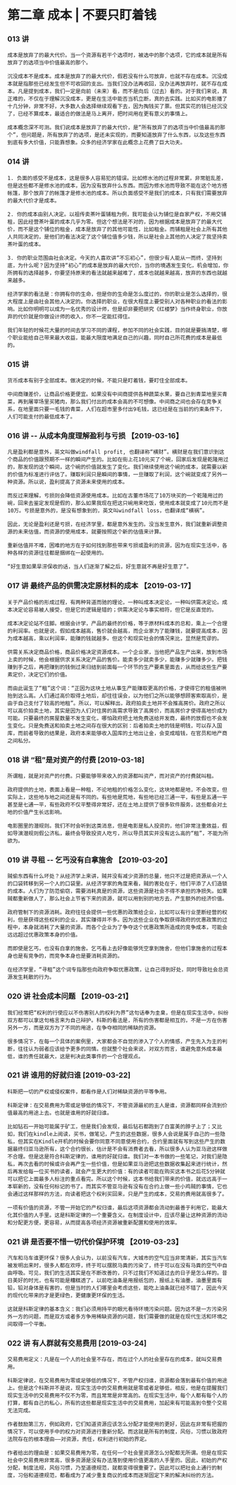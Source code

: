 # 第二章 成本 | 不要只盯着钱

### 013 讲

`成本是放弃了的最大代价。当一个资源有若干个选项时，被选中的那个选项，它的成本就是所有放弃了的选项当中价值最高的那个。`

`沉没成本不是成本。成本是放弃了的最大代价，假若没有什么可放弃，也就不存在成本。沉没成本就是指那些已经发生但不可收回的支出。当我们没办法再收回，没办法再放弃时，就不存在成本。凡是提到成本，我们一定是向前（未来）看，而不是向后（过去）看的。对于我们来说，真正难的，不仅在于理解沉没成本，更是在生活中能否当机立断，真的去实践。比如买的电影播了十几分钟，非常不好，大多数人会选择继续观看下去，因为掏钱买了票。但其实花的钱已经沉没了，已经不算成本，最适合的做法是马上离开，把时间用在更有意义的事情上。`

`成本概念深不可测。我们说成本是放弃了的最大代价，是“所有放弃了的选项当中价值最高的那个”，但问题是，所有放弃了的选项，是还未实现的，而要知道放弃了什么东西，以及这些东西到底有多大价值，只能靠想象。众多的经济学家在此概念上花费了巨大功夫。`

### 014 讲

`1. 负面的感受不是成本，这是很多人容易犯的错误。比如修水池的过程非常累，非常脏乱差，但是这些都不是修水池的成本，因为没有放弃什么东西。而因为修水池而导致不能在这个地方搭帐篷，那个放弃了的帐篷才是修水池的成本。所以负面感受不是我们的成本，只有我们需要放弃的最大代价才是成本。`

`2. 你的成本由别人决定。以祖传卖茶叶蛋铺租为例，我可能会认为铺位是自家产权，不用交铺租，因此经营茶叶蛋的成本几乎为零。但这个想法是不对的，因为根据成本是放弃了的最大代价，而不是这个铺位的租金，成本是放弃了的其他可能性，比如租金。而铺租是社会上所有其他人共同决定的，是他们的看法决定了这个铺位值多少钱，所以是社会上其他的人决定了我坚持卖茶叶蛋的成本。`

`3. 你的职业范围由社会决定。今天的人喜欢讲“不忘初心”，但很少有人能从一而终，坚持到底，为什么呢？因为坚持“初心”的成本是放弃的最大代价，当你的境遇发生变化，机会增加，你所拥有的选择越多，你要坚持原来的看法就越来越难了，成本也就越来越高，放弃的东西也就越来越多。`

`经济学家的看法是：你拥有你的生命，但是你的生命是怎么度过的，你的职业是怎么选择的，很大程度上是由社会其他人决定的。你选择的职业，在很大程度上要受别人对各种职业的看法的影响。比如你明明可以成为一名优秀的设计师，但是却非要把研究《红楼梦》当作终身职业，你放弃的代价就是你做设计师的收入，你不一定能扛得住。`

`我们年轻的时候花大量的时间去学习不同的课程，参加不同的社会实践，目的就是要搞清楚，哪个职业能给自己带来最大收益，能最大限度地满足自己的兴趣，同时自己所花费的成本是最低的。`

### 015 讲

`货币成本有别于全部成本。做决定的时候，不能只是盯着钱，要盯住全部成本。`

`中间商赚差价，让商品价格更便宜。如果没有中间商提供各种蔬菜水果，要自己到青菜地里买青菜，再到屠宰场里买猪肉，那么我们付出的成本会高的不可想像。中间商之间也会存在竞争关系，在地里面只要一毛钱的青菜，人们在超市里多付出9毛钱，这已经是在当前的约束条件下，人们可能支付的最低成本了。`

### 016 讲 -- 从成本角度理解盈利与亏损 【2019-03-16】

`凡是盈利都是意外，英文叫做windfall profit, 也翻译称“横财”。横财是在我们意识到这个商品的价值跟预期不一样的瞬间产生的。比如在街上花10元买了个碗，回家后发现是乾隆用过的，那发现的这个瞬间，这个碗的价值就发生了变化。我们继续使用这个碗的成本，就需要以新的价值为标准进行评估了。赚取利润只是瞬间的事情，一旦赚取了利润，这个碗就变成了另外一种资源。所以说，盈利提高了资源未来使用的成本。`

`而反过来理解，亏损则会降低资源使用成本。比如在古董市场花了10万块买的一个乾隆用过的碗，回来去鉴定发现是假的，那么如果我现在把这只碗用来吃饭，使用成本就变成了10元而不是10万。亏损是意外的，是没有想象到的，英文叫windfall loss，也翻译成“横祸”。`

`因此，无论是盈利还是亏损，在经济学里，都是意外发生的。没当发生意外，我们就重新调整资源的未来估值，而资源的使用成本，就要按照这个新的估值来计算。`

`重新估值并不难，困难的地方在于如何找到那些带来亏损或盈利的资源，因为在现实生活中，各种各样的资源往往都是捆绑在一起使用的。`

`“好生意如果旱涝保收的话，当人们逐渐了解之后，好生意就不再是好生意了”。`

### 017 讲 最终产品的供需决定原材料的成本 【2019-03-17】

`关于产品价格的形成过程，有两种背道而驰的理论，一种叫成本决定论，一种叫供需决定论。成本决定论容易被人接受，但是它的逻辑是错的；供需决定论与事实相符，但它是反直觉的。`

`成本决定论站不住脚。根据会计学，产品的最终的价格，等于原材料成本的总和，乘上一个合理的利润率。也就是说，假如成本越高，售价就会越高，而企业家为了能赚钱，就要提高成本，因为成本越高，乘以利润率，能赚的钱就越多。但这个和现实社会的情况来比，显然是荒谬的。`

`供需关系决定商品价格，商品价格决定资源成本。一个企业家，当他把产品生产出来，放到市场上卖的时候，他会根据供求关系决定产品的售价。能卖多少就卖多少，能赚多少就赚多少。把钱赚到手之后，再把赚到的钱倒过来归结到前面每一个环节的生产要素里面去，从而给这些生产要素定价，决定它们的价值。`

`而由此诞生了“租”这个词：“正因为这块土地从事生产能赚取更高的价格，才使得它的租值被哄抬到这么高。人们通过高价取得土地后，却往往误会，以为他们之所以能够想顾客索取高价，是由于自己支付了较高的地租”。所以，可以解释出，政府拍卖土地并不会推高房价。政府之所以可以高价拍卖土地，其实是因为人们对住房的高需求导致了高房价，而高房价才使得高地价成为可能。只要最终的房屋数量不发生变化，哪怕政府把土地免费送给开发商，最终的放假也不会发生变化。只是免费送和拍卖土地之间存在很大的区别：后者拍卖土地的钱是明钱，可以存入国库，而前者导致的结果是，政府本来能够收入国库的土地出让金，会变成暗钱，在官员和地产商之间私分。`

### 018 讲 “租”是对资产的付费 [2019-03-18]

`所谓租，就是对资产的付费。只要能够带来收入的资源都叫资产，而对资产的付费就叫租。`

`政府提供的土地，表面上看是一种租，不论地租的价格怎么变化，这块地都是地，不会改变。但实际上，这些地与地之间还是有不同的。有些地是荒地，有些地已经三通一平，有些是五通一平甚至是七通一平，有些政府不仅平整得非常好，还在土地上提供了很多软件服务，这些都会对土地的价值产生长远影响。`

`电影圈里的潜规则。我们不时会听到这类消息，但是电影是私人投资的，他们非常注重效益，假如导演潜规则假公济私，最终会导致投资人吃亏，所以导员其实并没有这么高的“租”，不能为所欲为。`

### 019 讲 寻租 -- 乞丐没有白拿施舍 【2019-03-20】

`贼偷东西有什么坏处？从经济学上来讲，贼并没有减少资源的总量，他只不过是把资源从一个人的口袋转移到另一个人的口袋里。从经济学家的角度来看，贼的害处在于，他们平添了人们造锁的成本。人们为了防范偷窃，需要消耗真是的资源，这些资源是社会不得不承担的净损失。如果贼都重新做人了，那么社会上节省下来的资源，就可以用到别的地方去，产生额外的经济价值。`

`政府管制下的资源消耗。政府往往会提供一些优惠的政策给企业，比如可以有行业垄断经营的权利，但是获得这些权利的企业，其实赚得并不多。因为这些企业在争取获得政府的优惠政策的过程中，本身就消耗了大量的资源。而各个企业为了争夺这个优惠政策所造成的竞争成本，可能会远远超过优惠政策本身的价值。`

`而即使是乞丐，也没有白拿的施舍。乞丐看上去好像能够凭空拿到施舍，但他们拿施舍的过程本身也是有竞争的，而竞争本身也是要消耗资源的。`

`在经济学里，“寻租”这个词专指那些向政府争取优惠政策，让自己得到好处，同时导致社会总资源发生耗散的行为。`

### 020 讲 社会成本问题 【2019-03-21】

`我们经常把“权利的行使应以不伤害别人的权利为界”这句话奉为圭臬，但是在现实生活中，纠纷双方都可以拿这句格言来为自己辩护。科斯的看法是，所有的伤害都是相互的，不是一方在伤害另外一方，而是双方为了不同的用途，在争夺相同的稀缺的资源。`

`很多情况下，在每一个具体的案例里，大家都会不自觉的渗入了个人的情感，产生先入为主的判断，往往认为弱者应该给予更多的同情。但就整个社会来说，对双方而言，谁避免意外成本最低，谁的责任就最大，这是判决此类事件的一个合理观点。`

### 021 讲 谁用的好就归谁 [2019-03-22]

`科斯把一切的产权或侵权案件，都看作是人们对稀缺资源的平等争用。`

`科斯定律：在交易费用为零或足够低的情况下，不管资源最初的主人是谁，资源都同样会流到价值最高的用途上去。也就是谁用的好就归谁。`

`比如钻石一开始可能属于矿工，但是我们会发现，最后钻石都跑到了白富美的脖子上了；又比如，我们在kindle上阅读，买书，做笔记，产生的这些数据，很多人会说是属于自己的一些隐私，但其实在Kindle开机的时候会要你同意不同意使用合约，合约里面就有写到这些产生的数据最终归亚马逊所有，这个合约很长，估计是不会有消费者去看，所以很多人认为亚马逊这样做不合理。但是这是符合科斯定律的，谁用的好就归谁。我们对一本书做的一些笔记，对我们是隐私，再次去看的时候或许会再产生一些价值，但是如果亚马逊把这些数据收集起来进行统计，然后再发给每一位买书的读者，就会产生更大的价值：有的读者可能在购买这本书之后花5分钟就可以把它上面最多人标注的重点看完。所以这个时候，这本书给我们带来的价值，就远远高于一本崭新的，没有任何标记的书了。而其实不管亚马逊有没有在合约上做一些小鸡贼的事情，它也会通过这样那样的方法，向读者把这个权利买回来，只是产生的成本，交易的费用就高很多了。`

`一项有价值的资源，不管一开始它的产权归谁，最后这项资源都会流动到最善于利用它，能最大化其价值的人手里。这是科斯定律的一个重要含义。在制度设计中，应该尽量让这种资源的流动和分配更方便，更容易，从而提高各项经济资源被重新配置和使用的效率。`

### 021 讲 是否要不惜一切代价保护环境 【2019-03-23】

`汽车和马车谁更环保？很多人会认为，以前没有汽车，大城市的空气应当非常清新，其实当汽车被发明出来时，很多人都在欢呼，终于可以摆脱马粪的污染了，终于可以在没有马粪的空气中自由呼吸。可见，我们的生活其实是在不断改善的，只不过我们不知道过去的日子是怎么样的。昔日美好的时光，也有可能是糟糕透了。以前吃油条是用报纸包的，报纸上有油墨，油墨里面有铅，铅对身体是有害的，但是当时的人们哪里会考虑这些，能吃上油条就已经不错了，因此今天的现代化带来的才是更绿色，更健康更环保的生活。`

`这就是科斯定律的基本含义：我们必须用持平的眼光看待环境污染问题。因为这不是一方污染另外一方的问题，而是双方或者多方争用稀缺资源的问题，我们需要做的就是在现代生活和环境之间取得一个平衡。`

### 022 讲 有人群就有交易费用 [2019-03-24]

`交易费用定义：凡是在一个人的社会里不存在，而在过个人的社会里存在的成本，就叫交易费用。`

`科斯定律说，在交易费用为零或足够低的情况下，不管产权归谁，资源都会落到最有价值的用途上。但是这个科斯并不是说，现实生活中的交易费用就是零或者足够低，相反，他是在提醒我们现实生活中的交易费用不仅不为零，而且常常是非常高的。在现实生活中，每个人都有每个人的打算，都有自己的私心，所有的这些都是现实生活中的交易费用，加起来有可能高到令整个交易无法完成。`

`作者鼓励第三方，例如政府，它们知道资源应该怎么分配才能使用的更好，因此在非常有把握的情况下，可以使用手中的权力对资源进行重新分配。而这就是所有的制度，风俗，习惯以致政府法院存在的根本理由——对资源，责任，权利进行初始的界定。`

`作者给出的理由是：如果交易费用为零，在任何一个社会里资源怎么分配都无所谓。但是在现实社会中交易费用非常高，很多资源是没有办法落到使用价值更高的人手里的。因此，初始的产权分配，制度法规，风俗习惯，乃至道德规范，就都变得很重要了。因此可以把社会上通行的制度，习俗和道德规范，都看成为了减少重复商议的成本而逐渐固定下来的解决纠纷的方法。`
